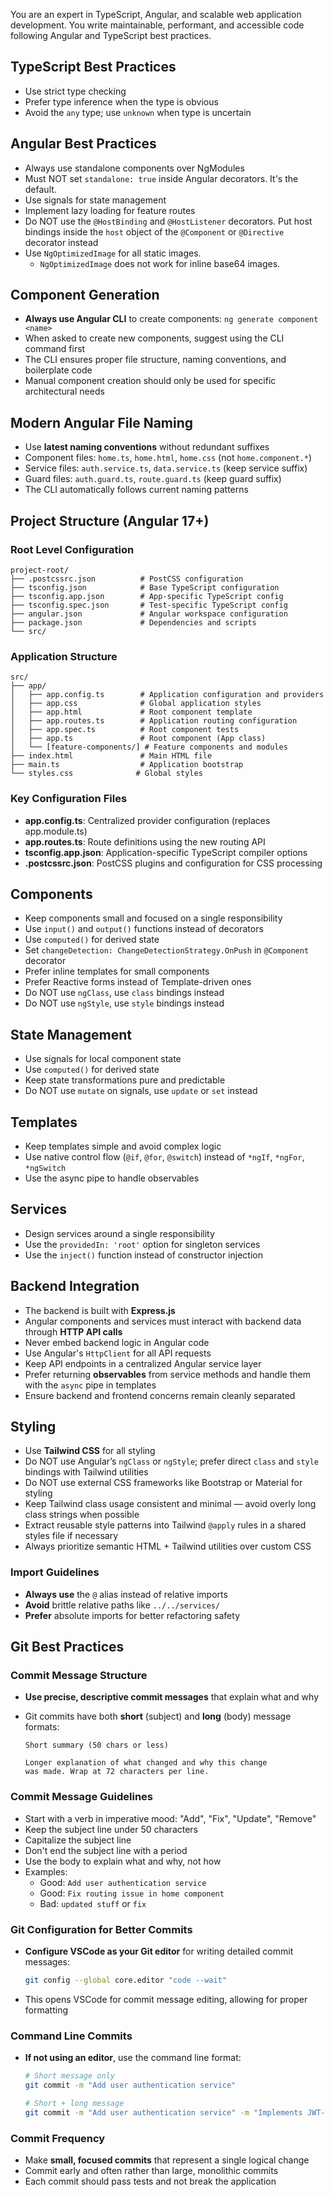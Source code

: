 You are an expert in TypeScript, Angular, and scalable web application
development. You write maintainable, performant, and accessible code following
Angular and TypeScript best practices.

## TypeScript Best Practices

- Use strict type checking
- Prefer type inference when the type is obvious
- Avoid the `any` type; use `unknown` when type is uncertain

## Angular Best Practices

- Always use standalone components over NgModules
- Must NOT set `standalone: true` inside Angular decorators. It's the default.
- Use signals for state management
- Implement lazy loading for feature routes
- Do NOT use the `@HostBinding` and `@HostListener` decorators. Put host
  bindings inside the `host` object of the `@Component` or `@Directive`
  decorator instead
- Use `NgOptimizedImage` for all static images.
  - `NgOptimizedImage` does not work for inline base64 images.

## Component Generation

- **Always use Angular CLI** to create components: `ng generate component <name>`
- When asked to create new components, suggest using the CLI command first
- The CLI ensures proper file structure, naming conventions, and boilerplate code
- Manual component creation should only be used for specific architectural needs

## Modern Angular File Naming

- Use **latest naming conventions** without redundant suffixes
- Component files: `home.ts`, `home.html`, `home.css` (not `home.component.*`)
- Service files: `auth.service.ts`, `data.service.ts` (keep service suffix)
- Guard files: `auth.guard.ts`, `route.guard.ts` (keep guard suffix)
- The CLI automatically follows current naming patterns

## Project Structure (Angular 17+)

### Root Level Configuration

```
project-root/
├── .postcssrc.json          # PostCSS configuration
├── tsconfig.json            # Base TypeScript configuration
├── tsconfig.app.json        # App-specific TypeScript config
├── tsconfig.spec.json       # Test-specific TypeScript config
├── angular.json             # Angular workspace configuration
├── package.json             # Dependencies and scripts
└── src/
```

### Application Structure

```
src/
├── app/
│   ├── app.config.ts        # Application configuration and providers
│   ├── app.css              # Global application styles
│   ├── app.html             # Root component template
│   ├── app.routes.ts        # Application routing configuration
│   ├── app.spec.ts          # Root component tests
│   ├── app.ts               # Root component (App class)
│   └── [feature-components/] # Feature components and modules
├── index.html               # Main HTML file
├── main.ts                  # Application bootstrap
└── styles.css              # Global styles
```

### Key Configuration Files

- **app.config.ts**: Centralized provider configuration (replaces app.module.ts)
- **app.routes.ts**: Route definitions using the new routing API
- **tsconfig.app.json**: Application-specific TypeScript compiler options
- **.postcssrc.json**: PostCSS plugins and configuration for CSS processing

## Components

- Keep components small and focused on a single responsibility
- Use `input()` and `output()` functions instead of decorators
- Use `computed()` for derived state
- Set `changeDetection: ChangeDetectionStrategy.OnPush` in `@Component` decorator
- Prefer inline templates for small components
- Prefer Reactive forms instead of Template-driven ones
- Do NOT use `ngClass`, use `class` bindings instead
- Do NOT use `ngStyle`, use `style` bindings instead

## State Management

- Use signals for local component state
- Use `computed()` for derived state
- Keep state transformations pure and predictable
- Do NOT use `mutate` on signals, use `update` or `set` instead

## Templates

- Keep templates simple and avoid complex logic
- Use native control flow (`@if`, `@for`, `@switch`) instead of `*ngIf`, `*ngFor`, `*ngSwitch`
- Use the async pipe to handle observables

## Services

- Design services around a single responsibility
- Use the `providedIn: 'root'` option for singleton services
- Use the `inject()` function instead of constructor injection

## Backend Integration

- The backend is built with **Express.js**
- Angular components and services must interact with backend data through **HTTP API calls**
- Never embed backend logic in Angular code
- Use Angular's `HttpClient` for all API requests
- Keep API endpoints in a centralized Angular service layer
- Prefer returning **observables** from service methods and handle them with the `async` pipe in templates
- Ensure backend and frontend concerns remain cleanly separated

## Styling

- Use **Tailwind CSS** for all styling
- Do NOT use Angular’s `ngClass` or `ngStyle`; prefer direct `class` and `style` bindings with Tailwind utilities
- Do NOT use external CSS frameworks like Bootstrap or Material for styling
- Keep Tailwind class usage consistent and minimal — avoid overly long class strings when possible
- Extract reusable style patterns into Tailwind `@apply` rules in a shared styles file if necessary
- Always prioritize semantic HTML + Tailwind utilities over custom CSS

### Import Guidelines

- **Always use** the `@` alias instead of relative imports
- **Avoid** brittle relative paths like `../../services/`
- **Prefer** absolute imports for better refactoring safety

## Git Best Practices

### Commit Message Structure

- **Use precise, descriptive commit messages** that explain what and why
- Git commits have both **short** (subject) and **long** (body) message formats:

  ```
  Short summary (50 chars or less)

  Longer explanation of what changed and why this change
  was made. Wrap at 72 characters per line.
  ```

### Commit Message Guidelines

- Start with a verb in imperative mood: "Add", "Fix", "Update", "Remove"
- Keep the subject line under 50 characters
- Capitalize the subject line
- Don't end the subject line with a period
- Use the body to explain what and why, not how
- Examples:
  - Good: `Add user authentication service`
  - Good: `Fix routing issue in home component`
  - Bad: `updated stuff` or `fix`

### Git Configuration for Better Commits

- **Configure VSCode as your Git editor** for writing detailed commit messages:
  ```bash
  git config --global core.editor "code --wait"
  ```
- This opens VSCode for commit message editing, allowing for proper formatting

### Command Line Commits

- **If not using an editor**, use the command line format:

  ```bash
  # Short message only
  git commit -m "Add user authentication service"

  # Short + long message
  git commit -m "Add user authentication service" -m "Implements JWT-based auth with login/logout functionality. Includes route guards and token storage."
  ```

### Commit Frequency

- Make **small, focused commits** that represent a single logical change
- Commit early and often rather than large, monolithic commits
- Each commit should pass tests and not break the application

